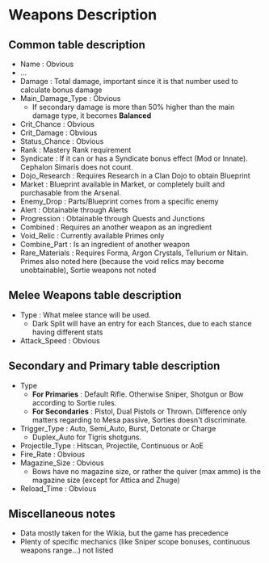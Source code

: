 # Weapons Description

## Common table description
- Name : Obvious
- ...
- Damage : Total damage, important since it is that number used to calculate bonus damage
- Main_Damage_Type : Obvious
  - If secondary damage is more than 50% higher than the main damage type, it becomes **Balanced**
- Crit_Chance : Obvious
- Crit_Damage : Obvious
- Status_Chance : Obvious
- Rank : Mastery Rank requirement
- Syndicate : If it can or has a Syndicate bonus effect (Mod or Innate). Cephalon Simaris does not count.
- Dojo_Research : Requires Research in a Clan Dojo to obtain Blueprint
- Market : Blueprint available in Market, or completely built and purchasable from the Arsenal.
- Enemy_Drop : Parts/Blueprint comes from a specific enemy
- Alert : Obtainable through Alerts
- Progression : Obtainable through Quests and Junctions
- Combined : Requires an another weapon as an ingredient
- Void_Relic : Currently available Primes only
- Combine_Part : Is an ingredient of another weapon
- Rare_Materials : Requires Forma, Argon Crystals, Tellurium or Nitain. Primes also noted here (because the void relics may become unobtainable), Sortie weapons not noted

## Melee Weapons table description
- Type : What melee stance will be used.
  - Dark Split will have an entry for each Stances, due to each stance having different stats
- Attack_Speed : Obvious

## Secondary and Primary table description
- Type
  - **For Primaries** : Default Rifle. Otherwise Sniper, Shotgun or Bow according to Sortie rules.
  - **For Secondaries** : Pistol, Dual Pistols or Thrown. Difference only matters regarding to Mesa passive, Sorties doesn't discriminate.
- Trigger_Type : Auto, Semi_Auto, Burst, Detonate or Charge
  - Duplex_Auto for Tigris shotguns.
- Projectile_Type : Hitscan, Projectile, Continuous or AoE
- Fire_Rate : Obvious
- Magazine_Size : Obvious
  - Bows have no magazine size, or rather the quiver (max ammo) is the magazine size (except for Attica and Zhuge)
- Reload_Time : Obvious

## Miscellaneous notes
- Data mostly taken for the Wikia, but the game has precedence
- Plenty of specific mechanics (like Sniper scope bonuses, continuous weapons range...) not listed
